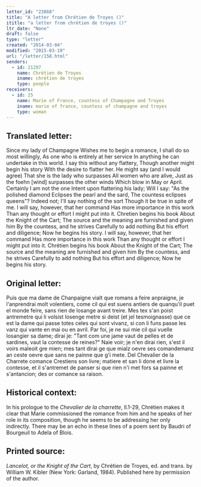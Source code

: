 ```yaml
---
letter_id: "23868"
title: "A letter from Chrétien de Troyes ()"
ititle: "a letter from chrétien de troyes ()"
ltr_date: "None"
draft: false
type: "letter"
created: "2014-03-04"
modified: "2015-03-19"
url: "/letter/158.html"
senders:
  - id: 21297
    name: Chrétien de Troyes
    iname: chrétien de troyes
    type: people
receivers:
  - id: 25
    name: Marie of France, countess of Champagne and Troyes
    iname: marie of france, countess of champagne and troyes
    type: woman
---
```

<h2> Translated letter:</h2>Since my lady of Champagne
Wishes me to begin a romance,
I shall do so most willingly,
As one who is entirely at her service
In anything he can undertake in this world.
I say this without any flattery,
Though another might begin his story
With the desire to flatter her.
He might say (and I would agree)
That she is the lady who surpasses
All women who are alive,
Just as the foehn [wind] surpasses the other winds
Which blow in May or April.
Certainly I am not the one
Intent upon flattering his lady;
Will I say:  "As the polished diamond
Eclipses the pearl and the sard,
The countess eclipses queens"?
Indeed not;  I'll say nothing of the sort
Though it be true in spite of me.
I will say, however, that her command
Has more importance in this work
Than any thought or effort I might put into it.
Chretien begins his book
About the Knight of the Cart;
The source and the meaning are furnished and given him
By the countess, and he strives
Carefully to add nothing
But his effort and diligence;
Now he begins his story.
I will say, however, that her command
Has more importance in this work
Than any thought or effort I might put into it.
Chrétien begins his book
About the Knight of the Cart;
The source and the meaning are furnished and given him
By the countess, and he strives
Carefully to add nothing
But his effort and diligence;
Now he begins his story.
<h2 class="mt-4"> Original letter:</h2>Puis que ma dame de Chanpaigne
vialt que romans a feire anpraigne,
je l'anprendrai molt volentiers,
come cil qui est suens antiers
de quanqu'il puet el monde feire,
sans rien de losange avant treire.
Mes tex s'an poist antremetre
qui li volsist losenge metre
si deist (et jel tesmoignasse)
que ce est la dame qui passe
totes celes qui sont vivanz,
si con li funs passe les vanz
qui vante en mai ou en avril.
Par foi, je ne sui mie cil
qui vuelle losangier sa dame;
dirai je:  "Tant com une jame
vaut de pelles et de sardines,
vaut la contesse de reines?"
Naie voir; je n'en dirai rien,
s'est il voirs maleoit gre mien;
mes tant dirai ge que mialz oevre
ses comandemanz an ceste oevre
que sans ne painne que g'i mete.
Del Chevalier de la Charrete
comance Crestiens son livre;
matiere et san li done et livre
la contesse, et il s'antremet
de panser si que rien n'i met
fors sa painne et s'antancion;
des or comance sa raison.
<h2 class="mt-4"> Historical context:</h2><p>In his prologue to the <em>Chevalier de la charrette</em>, ll.1-29, Chrétien makes it clear that Marie commissioned the romance from him and he speaks of her role in its composition, though he seems to be addressing her only indirectly. There may be an echo in these lines of a poem sent by Baudri of Bourgeuil to Adela of Blois.</p><h2 class="mt-4"> Printed source:</h2><p><em>Lancelot, or the Knight of the Cart</em>, by Chrétien de Troyes, ed. and trans. by William W. Kibler (New York: Garland, 1984). Published here by permission of the author.</p>